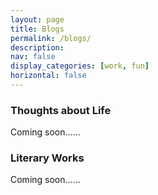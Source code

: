 ```yaml
---
layout: page
title: Blogs
permalink: /blogs/
description: 
nav: false
display_categories: [work, fun]
horizontal: false
---
```


### Thoughts about Life

Coming soon......

### Literary Works

Coming soon......
